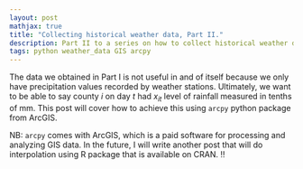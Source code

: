 ```yaml
---
layout: post
mathjax: true
title: "Collecting historical weather data, Part II."
description: Part II to a series on how to collect historical weather data using R package, 'rnoaa' and `arcpy` python package.
tags: python weather_data GIS arcpy
---
```


The data we obtained in Part I is not useful in and of itself because we only have precipitation values recorded by weather stations. Ultimately, we want to be able to say county $i$ on day $t$ had $x_{it}$ level of rainfall measured in tenths of mm. This post will cover how to achieve this using `arcpy` python package from ArcGIS. 

NB: `arcpy` comes with ArcGIS, which is a paid software for processing and analyzing GIS data. In the future, I will write another post that will do interpolation using R package that is available on CRAN. :bangbang: